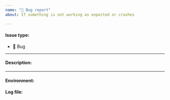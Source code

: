 ```yaml
---
name: "🐛 Bug report"
about: If something is not working as expected or crashes

---
```


#### Issue type:

- :bug: Bug

____
#### Description:

<!--A clear and concise description of what the bug is.-->

____
#### Environment:

<!--Output of the `comunica-sparql -v` command.-->
<!--If running in a development environment, this must be the output of `node ./packages/actor-init-sparql/bin/query.js -v`-->

#### Log file:

<!--Always required for crashes. For other bugs, we might ask for it.-->
<!--Don't paste contents here directly, but use something like http://pastebin.com/-->
